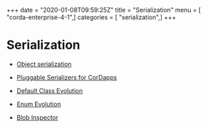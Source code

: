 +++
date = "2020-01-08T09:59:25Z"
title = "Serialization"
menu = [ "corda-enterprise-4-1",]
categories = [ "serialization",]
+++


# Serialization


* [Object serialization](serialization.md)

* [Pluggable Serializers for CorDapps](cordapp-custom-serializers.md)

* [Default Class Evolution](serialization-default-evolution.md)

* [Enum Evolution](serialization-enum-evolution.md)

* [Blob Inspector](blob-inspector.md)



